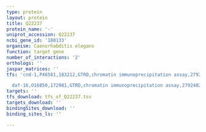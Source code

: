 ```yaml
---
type: protein
layout: protein
title: Q22237
protein_name: '-'
uniprot_accession: Q22237
ncbi_gene_id: '188133'
organism: Caenorhabditis elegans
function: target gene
number_of_interactions: '2'
orthologs: ''
jaspar_matrices: ''
tfs: 'cnd-1,P46581,183212,GTRD,chromatin immunoprecipitation assay,27924024%5Buid%5D,No

  daf-16,O16850,172981,GTRD,chromatin immunoprecipitation assay,27924024%5Buid%5D,No'
targets: ''
tfs_download: tfs_of_Q22237.tsv
targets_download: ''
bindingSites_download: ''
binding_sites_ls: ''

---
```

